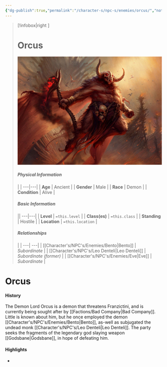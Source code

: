 ```yaml
---
{"dg-publish":true,"permalink":"/character-s/npc-s/enemies/orcus/","noteIcon":""}
---
```


>[!infobox|right ]
># **Orcus**
>![orcus.jpg|cover h-small](/img/user/Attachments/Characters/Orcus.jpg)
>##### **Physical Information**
>| | 
>---|---|
>| **Age** | Ancient |
>| **Gender** | Male |
>| **Race** | Demon |
>| **Condition** | Alive |
>##### **Basic Information**
>||
>---|---|
>| **Level** | `=this.level` |
>| **Class(es)** | `=this.class` |
>| **Standing** | Hostile |
>| **Location** | `=this.location` |
>##### **Relationships**
>| |
>---| ---|
>| [[Character's/NPC's/Enemies/Bento\|Bento]] | *Subordinate* |
>| [[Character's/NPC's/Leo Denteli\|Leo Denteli]] | *Subordinate (former)* |
>| [[Character's/NPC's/Enemies/Eve\|Eve]] | *Subordinate* |

# Orcus
#### History

The Demon Lord Orcus is a demon that threatens Franzictini, and is currently being sought after by [[Factions/Bad Company\|Bad Company]]. Little is known about him, but he once employed the demon [[Character's/NPC's/Enemies/Bento\|Bento]], as-well as subjugated the undead monk [[Character's/NPC's/Leo Denteli\|Leo Denteli]]. The party seeks the fragments of the legendary god slaying weapon [[Godsbane\|Godsbane]], in hope of defeating him.

#### Highlights
- 